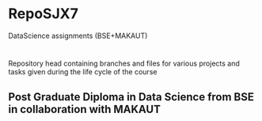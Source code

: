 # RepoSJX7
DataScience assignments (BSE+MAKAUT)
#
Repository head containing branches and files for various projects and tasks given during the life cycle of the course
## Post Graduate Diploma in Data Science from BSE in collaboration with MAKAUT 

#
